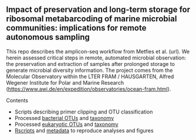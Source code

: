 ## Impact of preservation and long-term storage for ribosomal metabarcoding of marine microbial communities: implications for remote autonomous sampling  

This repo describes the amplicon-seq workflow from Metfies et al. (url). We herein assessed critical steps in remote, automated microbial observation: the preservation and extraction of samples after prolonged storage to generate microbial diversity information. The project comes from the Molecular Observatory within the LTER FRAM / HAUSGARTEN, Alfred Wegener Institute for Polar and Marine Research (https://www.awi.de/en/expedition/observatories/ocean-fram.html).

Contents

- Scripts describing primer clipping and OTU classification
- Processed [bacterial OTUs](./amplicons/bac_otu.txt) and [taxonomy](./amplicons/bac_tax.txt)
- Processed [eukaryotic OTUs](./amplicons/euk_otu.txt) and [taxonomy](./amplicons/euk_tax.txt)
- [Rscripts](./dataAnalysis) and [metadata](./amplicons/metadata.txt) to reproduce analyses and figures
